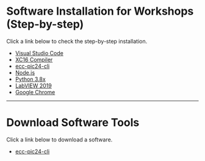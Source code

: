 
# Software Installation for Workshops (Step-by-step)

Click a link below to check the step-by-step installation.

- [Visual Studio Code](2020/docs/vscode/install/README.md)
- [XC16 Compiler](2020/docs/xc16/install/README.md)
- [ecc-pic24-cli](2020/docs/pic24cli/install/README.md)
- [Node.js](2020/docs/nodejs/install/README.md)
- [Python 3.8x](2020/docs/python/install/README.md)
- [LabVIEW 2019](2020/docs/labview/install/README.md)
- [Google Chrome](2020/docs/chrome/install/README.md)

---

# Download Software Tools

Click a link below to download a software.

- [ecc-pic24-cli](https://github.com/drsanti/shared/blob/master/2020/tools/ecc-pic24-cli/ecc-pic24-cli.exe)
